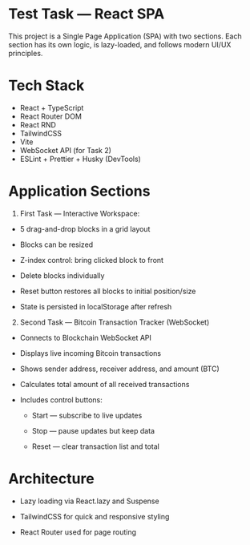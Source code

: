 # Test Task — React SPA

This project is a Single Page Application (SPA) with two sections. Each section has its own logic, is lazy-loaded, and follows modern UI/UX principles.

# Tech Stack

- React + TypeScript
- React Router DOM
- React RND
- TailwindCSS
- Vite
- WebSocket API (for Task 2)
- ESLint + Prettier + Husky (DevTools)

# Application Sections

1. First Task — Interactive Workspace:

- 5 drag-and-drop blocks in a grid layout

- Blocks can be resized

- Z-index control: bring clicked block to front

- Delete blocks individually

- Reset button restores all blocks to initial position/size

- State is persisted in localStorage after refresh

2. Second Task — Bitcoin Transaction Tracker (WebSocket)

- Connects to Blockchain WebSocket API

- Displays live incoming Bitcoin transactions

- Shows sender address, receiver address, and amount (BTC)

- Calculates total amount of all received transactions

- Includes control buttons:
  - Start — subscribe to live updates

  - Stop — pause updates but keep data

  - Reset — clear transaction list and total

# Architecture

- Lazy loading via React.lazy and Suspense

- TailwindCSS for quick and responsive styling

- React Router used for page routing
